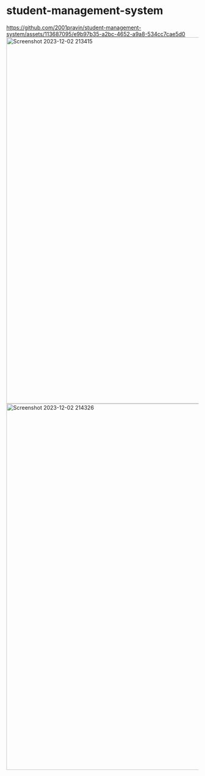 # student-management-system

https://github.com/2001pravin/student-management-system/assets/113687095/e9b97b35-a2bc-4652-a9a8-534cc7cae5d0
<img width="960" alt="Screenshot 2023-12-02 213415" src="https://github.com/2001pravin/student-management-system/assets/113687095/c6aa4dd1-0bc2-43c3-9056-ee2bbf29338c">
<img width="960" alt="Screenshot 2023-12-02 214326" src="https://github.com/2001pravin/student-management-system/assets/113687095/8ac01ad4-ddea-400e-9492-ad55558100c8">
